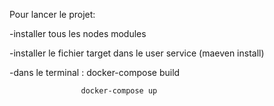 Pour lancer le projet:

-installer tous les nodes modules

-installer le fichier target dans le user service (maeven install)

-dans le terminal : docker-compose build

                    docker-compose up
